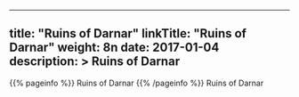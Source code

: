 
---
title: "Ruins of Darnar"
linkTitle: "Ruins of Darnar"
weight: 8n
date: 2017-01-04
description: >
 Ruins of Darnar
---

{{% pageinfo %}}
Ruins of Darnar
{{% /pageinfo %}}
Ruins of Darnar
